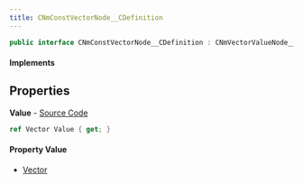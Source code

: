 ```yaml
---
title: CNmConstVectorNode__CDefinition
---
```


```csharp
public interface CNmConstVectorNode__CDefinition : CNmVectorValueNode__CDefinition, CNmValueNode__CDefinition, CNmGraphNode__CDefinition, ISchemaClass<CNmGraphNode__CDefinition>, ISchemaClass<CNmValueNode__CDefinition>, ISchemaClass<CNmVectorValueNode__CDefinition>, ISchemaClass<CNmConstVectorNode__CDefinition>, ISchemaField, ISchemaClass, INativeHandle
```

#### Implements

## Properties

**Value** - [Source Code](https://github.com/swiftly-solution/swiftlys2/blob/main/managed/src/SwiftlyS2.Generated/Schemas/Interfaces/CNmConstVectorNode__CDefinition.cs#L16)

```csharp
ref Vector Value { get; }
```

#### Property Value

- [Vector](/docs/api/shared/natives/vector)


